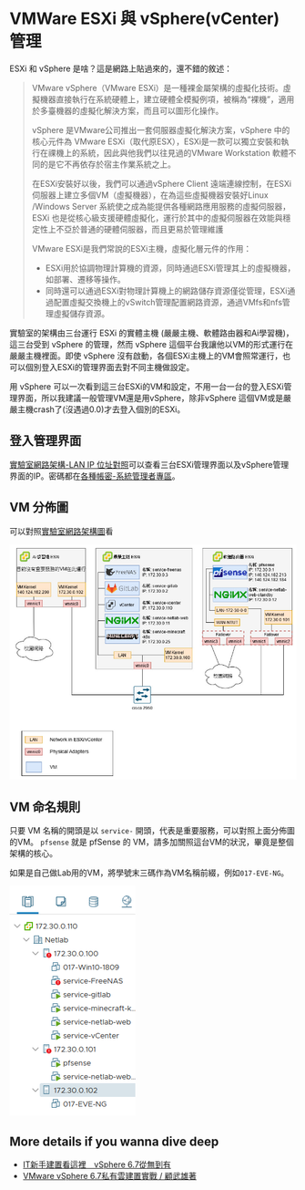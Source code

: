 # VMWare ESXi 與 vSphere(vCenter) 管理

ESXi 和 vSphere 是啥？這是網路上貼過來的，還不錯的敘述：

> VMware vSphere（VMware ESXi）是一種裸金屬架構的虛擬化技術。虛擬機器直接執行在系統硬體上，建立硬體全模擬例項，被稱為“裸機”，適用於多臺機器的虛擬化解決方案，而且可以圖形化操作。
>
> vSphere 是VMware公司推出一套伺服器虛擬化解決方案，vSphere 中的核心元件為 VMware ESXi（取代原ESX），ESXi是一款可以獨立安裝和執行在祼機上的系統，因此與他我們以往見過的VMware Workstation 軟體不同的是它不再依存於宿主作業系統之上。
>
> 在ESXi安裝好以後，我們可以通過vSphere Client 遠端連線控制，在ESXi 伺服器上建立多個VM（虛擬機器），在為這些虛擬機器安裝好Linux /Windows Server 系統使之成為能提供各種網路應用服務的虛擬伺服器，ESXi 也是從核心級支援硬體虛擬化，運行於其中的虛擬伺服器在效能與穩定性上不亞於普通的硬體伺服器，而且更易於管理維護
>
> VMware ESXi是我們常說的ESXi主機，虛擬化層元件的作用：
>
> - ESXi用於協調物理計算機的資源，同時通過ESXi管理其上的虛擬機器，如部署、遷移等操作。
> - 同時還可以通過ESXi對物理計算機上的網路儲存資源僅從管理，ESXi通過配置虛擬交換機上的vSwitch管理配置網路資源，通過VMfs和nfs管理虛擬儲存資源。

實驗室的架構由三台運行 ESXi 的實體主機 (嚴嚴主機、軟體路由器和Ai學習機)，這三台受到 vSphere 的管理，然而 vSphere 這個平台我讓他以VM的形式運行在嚴嚴主機裡面。即使 vSphere 沒有啟動，各個ESXi主機上的VM會照常運行，也可以個別登入ESXi的管理界面去對不同主機做設定。

用 vSphere 可以一次看到這三台ESXi的VM和設定，不用一台一台的登入ESXi管理界面，所以我建議一般管理VM還是用vSphere，除非vSphere 這個VM或是嚴嚴主機crash了(沒遇過0.0)才去登入個別的ESXi。

## 登入管理界面

[實驗室網路架構-LAN IP 位址對照](https://github.com/NTUT-Netlab/netlab-wiki/blob/main/systems/network-structure.md#lan-ip-%E4%BD%8D%E5%9D%80%E5%B0%8D%E7%85%A7)可以查看三台ESXi管理界面以及vSphere管理界面的IP。密碼都在[各種帳密-系統管理者專區](https://github.com/NTUT-Netlab/confidential/blob/main/passwd.md#%E7%B3%BB%E7%B5%B1%E7%AE%A1%E7%90%86%E8%80%85%E5%B0%88%E5%8D%80)。

## VM 分佈圖

可以對照[實驗室網路架構圖](https://github.com/NTUT-Netlab/netlab-wiki/blob/main/systems/network-structure.md#%E5%AF%A6%E9%A9%97%E5%AE%A4%E7%B6%B2%E8%B7%AF%E6%9E%B6%E6%A7%8B%E5%9C%96)看

![](/img/esxi-and-vsphere/fig1.jpg)

## VM 命名規則

只要 VM 名稱的開頭是以 `service-` 開頭，代表是重要服務，可以對照上面分佈圖的VM。
`pfsense` 就是 pfSense 的 VM，請多加關照這台VM的狀況，畢竟是整個架構的核心。

如果是自己做Lab用的VM，將學號末三碼作為VM名稱前綴，例如`017-EVE-NG`。

![](/img/esxi-and-vsphere/fig2.png)


## More details if you wanna dive deep

- [IT新手建置看這裡　vSphere 6.7從無到有](https://www.netadmin.com.tw/netadmin/zh-tw/feature/0F96E1DDBD5F4C11BDA57147386662B4)
- [VMware vSphere 6.7私有雲建置實戰 / 顧武雄著](https://libholding.ntut.edu.tw/bookDetail.do?id=510762)
